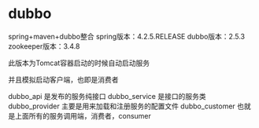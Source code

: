 # dubbo
spring+maven+dubbo整合
spring版本：4.2.5.RELEASE
dubbo版本：2.5.3
zookeeper版本：3.4.8

此版本为Tomcat容器启动的时候自动启动服务

并且模拟启动客户端，也即是消费者

dubbo_api 是发布的服务纯接口
dubbo_service 是接口的服务类
dubbo_provider 主要是用来加载和注册服务的配置文件
dubbo_customer 也就是上面所有的服务调用端，消费者，consumer